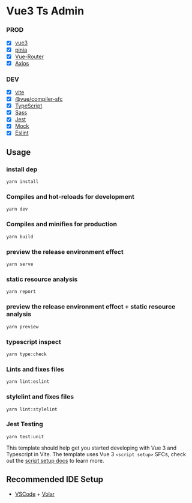 # Vue3 Ts Admin

### PROD
* [x] [vue3](https://v3.vuejs.org)
* [x] [pinia](https://pinia.vuejs.org)
* [x] [Vue-Router](https://next.router.vuejs.org/)
* [x] [Axios](https://github.com/axios/axios)

### DEV
* [x] [vite](https://github.com/vitejs/vite)
* [x] [@vue/compiler-sfc](https://github.com/vuejs/rfcs/pull/227)
* [x] [TypeScript](https://github.com/microsoft/TypeScript/#readme)
* [x] [Sass](https://github.com/sass/sass)
* [x] [Jest](https://jestjs.io/)
* [x] [Mock](https://github.com/nuysoft/Mock)
* [x] [Eslint](https://eslint.org/)

## Usage
### install dep
```
yarn install
```

### Compiles and hot-reloads for development
```
yarn dev
```

### Compiles and minifies for production
```
yarn build
```

### preview the release environment effect
```
yarn serve
```

### static resource analysis
```
yarn report
```

### preview the release environment effect + static resource analysis
```
yarn preview
```

### typescript inspect
```
yarn type:check
```

### Lints and fixes files
```
yarn lint:eslint
```

### stylelint and fixes files
```
yarn lint:stylelint
```

### Jest Testing
```
yarn test:unit
```

This template should help get you started developing with Vue 3 and Typescript in Vite. The template uses Vue 3 `<script setup>` SFCs, check out the [script setup docs](https://v3.vuejs.org/api/sfc-script-setup.html#sfc-script-setup) to learn more.

## Recommended IDE Setup

- [VSCode](https://code.visualstudio.com/) + [Volar](https://marketplace.visualstudio.com/items?itemName=johnsoncodehk.volar)

